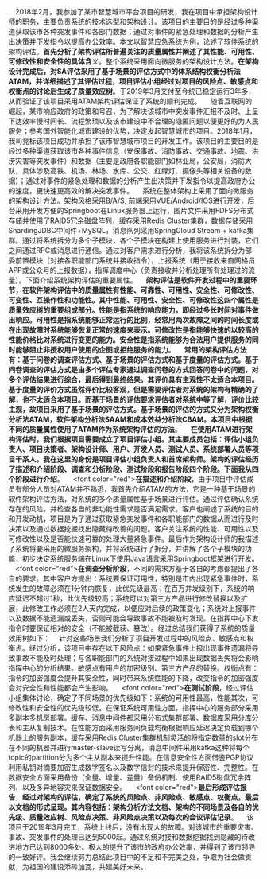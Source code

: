 &emsp;2018年2月，我参加了某市智慧城市平台项目的研发，我在项目中承担架构设计师的职务，主要负责系统的技术选型和架构设计。该项目的主要目的是经过多种渠道获取该市各种突发事件和各部门数据；通过对事件的紧急处理和数据的分析产生出决策并下发指令以提高办公效率。本文以智慧应急系统为例，论述了软件系统的架构评估。**首先分析了架构评估所普遍关注的质量属性并阐述了其性能、可用性、可修改性和安全性的具体含**义。整个系统采用面向微服务的架构设计方法。**在架构设计完成后，对SA评估采用了基于场景的评估方式中的体系结构权衡分析法ATAM，并详细描述了其评估过程，项目评估小组经过对项目的风险点、敏感点和权衡点的讨论后生成了质量效应树**。于2019年3月交付至今统已稳定运行3年多，从而验证了该项目采用ATAM架构评估保证了系统的顺利完成。
&emsp;随着互联网的崛起，某市响应政府的政策和号召，为了解决该城市中突发事件汇报不及时、上呈下达效率慢时间长、流程繁琐以及该市建设中不合理的隐匿问题以便更好的为人民服务；参考国外智能化城市建设的优势，决定发起智慧城市的项目。2018年1月，我司竞标该项目成功并承担了该市智慧城市项目的开发工作。该项目的主要目的是经过多种渠道获取该市各种事件信息（安保事故、消防事故、交通事故、地震、洪涝灾害等突发事件）和数据（主要是政府各职能部门如林业局，公安局，消防大队，具体涉及高铁、机场、林场、水库、公交、红绿灯、摄像头等相关设备的数据）；通过对事件的紧急处理和数据的分析产生出决策并下发指令以提高政府办公的速度，更快速更高效的解决突发事件。
&emsp;系统在整体架构上采用了面向微服务的架构设计方法。架构风格采用B/A/S, 前端采用VUE/Android/IOS进行开发，后台采用开发方便的Springboot在Linux服务器上运行，图片文件采用FDFS分布式存储并使用了RAID5冗余磁盘阵列，缓存采用Redis Cluster集群，数据存储采用ShardingJDBC中间件+MySQL，消息队列采用SpringCloud Stream + kafka集群。通过将系统拆分为多个子模块，各个子模块在构建上使用服务进行封装，它们之间通过RPC或消息进行通信。通过对客户需求进行分析，我将该系统拆分为部委前置模块（对接各职能部门系统并接收指令），上报系统（用于接收来自网格员APP或公众号的上报数据），指挥调度中心（负责接收并分析处理所有处理过的流量）。下面介绍系统架构评估的重要属性。
&emsp;**架构评估是软件开发过程中的重要环节，在软件架构评估中的质量属性有性能、可靠性、可用性、安全性、可修改性、可变性、互操作性和功能性。其中性能、可用性、安全性、可修改性这四个属性是质量效应树的重要组成部分。性能是指系统的响应能力，即经过多长时间对事件做出响应。可用性是指系统能够正常运行的比例，经常用两次故障之间的时间长度或在出现故障时系统能够恢复正常的速度来表示。可修改性是指能够快速的以较高的性能价格比对系统进行变更的能力。安全性是指系统能够为合法用户提供服务的同时能够阻止非授权用户使用的企图或拒绝服务的能力**。
&emsp;**常用的架构评估方法有：基于问卷的调查评估方式、基于场景的评估方式和基于度量的评估方式。基于问卷调查的评估方式是由多个评估专家通过调查问卷的方式回答问卷中的问题，对多个评估结果进行综合，最后得到最终结果。其评价具有主观性不太适合本项目。基于度量的评价方式虽然评价比较客观，但是需要评估者对系统的架构有精确的了解，也不太适合本项目。而基于场景的评估要求评估者对系统中等了解，评价比较主观，故项目采用了基于场景的评估方式。基于场景的评估的方式又分为架构权衡分析法ATAM，软件架构分析法SAAM和成本效益分析法CBAM。本项目中根据不同的质量属性使用了ATAM作为系统架构评估的方法**。
&emsp;**在使用ATAM进行架构评估时，我们根据项目需要成立了项目评估小组。其主要成员包括：评估小组负责人、项目决策者、架构设计师、用户、开发人员、测试人员、系统部署人员等项目干系人。我在这里的身份是项目评估小组负责人和首席架构师。架构的评估经历了描述和介绍阶段、调查和分析阶段、测试阶段和报告阶段四个阶段。下面我从四个阶段进行介绍**。
&emsp;<font color="red">**在描述和介绍阶段**</font>，由于项目中评估成员有部分人员对ATAM并不熟悉，我首先介绍ATAM的方法，它是一种基于场景的软件架构评估方法，对系统的多个质量属性基于场景进行评估。通过评估确认系统存在的风险，并检查各自的非功能性需求是否满足需求。客户也阐述了系统的目的和开发动机，项目是为了通过获取紧急突发事件和各职能部门的数据从而进行及时决策以及通过数据挖掘找出隐藏待改善的问题。客户关注系统的性能、可用性以及可修改性以及是否能快速可靠的处理大量紧急事件。最后作为架构设计师的我描述了系统将要采用的微服务架构，并将系统进行了拆分，并讲解了各个子模块的功能，初步决定系统服务端在Linux下使用Java语言采用Springboot框架进行开发。
&emsp;<font color="red">**在调查分析阶段**</font>，不同的需求方基于各自的考虑都提出了各自的要求。其中客户方提出：系统要保证可用性，特别是市内出现紧急事件时，系统发生的故障必须在1分钟内恢复，此优先级最高；在百万并发级别下，系统的响应延迟不超过1秒，此优先级较高；系统可以对第三方产品进行修改替换以及扩展，此修改工作必须在2人天内完成，以便应对后续的政策变化；系统对上报事件以及数据不能遗漏或丢失，否则可能会导致事故不能被及时发现。在指挥中心下发指令时要保证相对的安全（不能被截获、篡改）。经过总结我们获得了系统的质量效用树如下：
&emsp;针对这些场景我们分析了项目开发过程中的风险点、敏感点和权衡点。经过分析，该项目中存在以下风险点：如果紧急事件上报出现事件遗漏将导致事故不能及时处理；与各职能部门的系统对接过程中如果出现数据丢失将会影响指挥中心的分析结果。敏感点有用户的加密级别、第三方产品的替换。权衡点有：指令的加密强度会提升其安全性，同时带来系统性能的下降，改变指令的加密强度会对安全性和性能都会产生影响。
&emsp;<font color="red">**在测试阶段**</font>，经过评估小组集体讨论，确定了不同场景的优先级如下：系统的可用性最高，性能其次，可修改性和安全性的优先级较低。在保证系统可用性方面，指挥中心的服务部分采用多副本多机房部署。缓存、消息中间件都采用分布式集群部署、数据库采用分库分表和主从复制技术。在性能方面采用服务间负载均衡根据响应延迟决定负载到哪个机器上的服务副本，缓存采用Redis Cluster集群机制灵活的将指定数量的slot分布在不同的机器并进行master-slave读写分离，消息中间件采用kafka这种将每个topic的partition分为多个主从副本来提升性能。在信息安全性方面借鉴PGP协议利用私钥对摘要加密生成数字签名以及数字信封的技术来提升保密性、完整性。在数据安全方面采用备份（全量、增量、差量）备份机制、使用RAID5磁盘冗余阵列、以及多异地容灾来保证数据安全。
&emsp;<font color="red">**最后形成评估报告**</font>，**经过对架构的评估，确定了系统的风险点、非风险点、敏感点、权衡点，最后以文档的形式呈现。其内容包括：架构分析方法文档、架构的不同场景及各自的优先级、质量效应树、风险点决策、非风险点决策以及每次的会议评估记录**。
&emsp;该项目于2019年3月完工，系统上线后，没有出现大的故障。对该城市的重要灾害、事故、突发事件的处理已达到5000起。通过系统对接和数据挖掘找到隐藏的待改进地方已达到8000多处。极大的提升了该市的政府办公效率，并得到了该市领导的一致好评。我会继续努力总结此项目中的不足和不完美之处，争取为社会做贡献，为祖国的建设添砖加瓦，共建美好未来。
